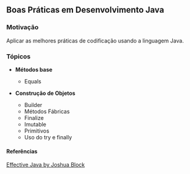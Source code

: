 ## Boas Práticas em Desenvolvimento Java

### Motivação

Aplicar as melhores práticas de codificação usando a linguagem Java.

### Tópicos

* **Métodos base**
    * Equals

* **Construção de Objetos**
    * Builder
    * Métodos Fábricas
    * Finalize
    * Imutable
    * Primitivos
    * Uso do try e finally

#### Referências

[Effective Java by Joshua Block](https://www.amazon.com/Effective-Java-Joshua-Bloch/dp/0134685997/ref=sr_1_1?dchild=1&keywords=effective+java&qid=1605229301&sr=8-1)